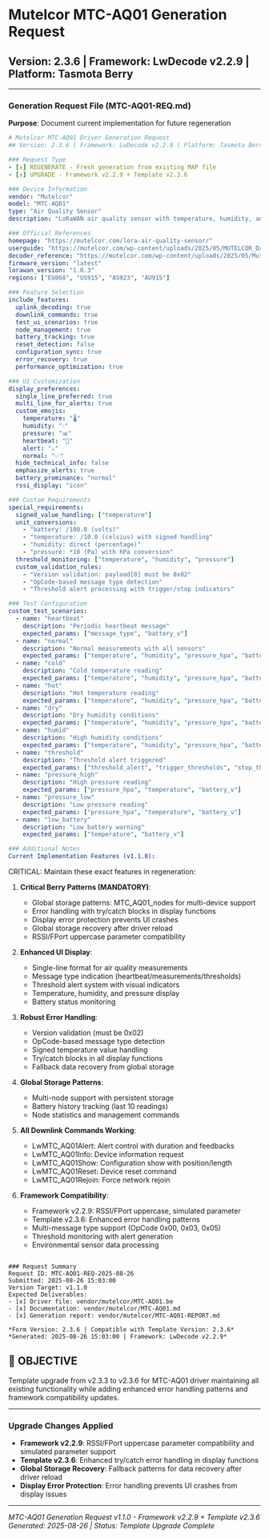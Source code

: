 # Mutelcor MTC-AQ01 Generation Request
## Version: 2.3.6 | Framework: LwDecode v2.2.9 | Platform: Tasmota Berry

---

### Generation Request File (MTC-AQ01-REQ.md)

**Purpose**: Document current implementation for future regeneration

```yaml
# Mutelcor MTC-AQ01 Driver Generation Request
## Version: 2.3.6 | Framework: LwDecode v2.2.9 | Platform: Tasmota Berry

### Request Type
- [x] REGENERATE - Fresh generation from existing MAP file
- [x] UPGRADE - Framework v2.2.9 + Template v2.3.6

### Device Information
vendor: "Mutelcor"
model: "MTC-AQ01"
type: "Air Quality Sensor"
description: "LoRaWAN air quality sensor with temperature, humidity, and pressure measurements plus threshold monitoring"

### Official References
homepage: "https://mutelcor.com/lora-air-quality-sensor/"
userguide: "https://mutelcor.com/wp-content/uploads/2025/05/MUTELCOR_Datasheet_LoRa*Air*Quality_Sensor.pdf"
decoder_reference: "https://mutelcor.com/wp-content/uploads/2025/05/Mutelcor-LoRaWAN-Payload-1.6.0.pdf"
firmware_version: "latest"
lorawan_version: "1.0.3"
regions: ["EU868", "US915", "AS923", "AU915"]

### Feature Selection
include_features:
  uplink_decoding: true
  downlink_commands: true
  test_ui_scenarios: true
  node_management: true
  battery_tracking: true
  reset_detection: false
  configuration_sync: true
  error_recovery: true
  performance_optimization: true

### UI Customization
display_preferences:
  single_line_preferred: true
  multi_line_for_alerts: true
  custom_emojis: 
    temperature: "🌡️"
    humidity: "💧"
    pressure: "📊"
    heartbeat: "💓"
    alert: "⚠️"
    normal: "✅"
  hide_technical_info: false
  emphasize_alerts: true
  battery_prominance: "normal"
  rssi_display: "icon"

### Custom Requirements
special_requirements:
  signed_value_handling: ["temperature"]
  unit_conversions: 
    - "battery: /100.0 (volts)"
    - "temperature: /10.0 (celsius) with signed handling"
    - "humidity: direct (percentage)"
    - "pressure: *10 (Pa) with hPa conversion"
  threshold_monitoring: ["temperature", "humidity", "pressure"]
  custom_validation_rules:
    - "Version validation: payload[0] must be 0x02"
    - "OpCode-based message type detection"
    - "Threshold alert processing with trigger/stop indicators"

### Test Configuration
custom_test_scenarios:
  - name: "heartbeat"
    description: "Periodic heartbeat message"
    expected_params: ["message_type", "battery_v"]
  - name: "normal"
    description: "Normal measurements with all sensors"
    expected_params: ["temperature", "humidity", "pressure_hpa", "battery_v", "message_type"]
  - name: "cold"
    description: "Cold temperature reading"
    expected_params: ["temperature", "humidity", "pressure_hpa", "battery_v"]
  - name: "hot"
    description: "Hot temperature reading"
    expected_params: ["temperature", "humidity", "pressure_hpa", "battery_v"]
  - name: "dry"
    description: "Dry humidity conditions"
    expected_params: ["temperature", "humidity", "pressure_hpa", "battery_v"]
  - name: "humid"
    description: "High humidity conditions"
    expected_params: ["temperature", "humidity", "pressure_hpa", "battery_v"]
  - name: "threshold"
    description: "Threshold alert triggered"
    expected_params: ["threshold_alert", "trigger_thresholds", "stop_thresholds", "message_type"]
  - name: "pressure_high"
    description: "High pressure reading"
    expected_params: ["pressure_hpa", "temperature", "battery_v"]
  - name: "pressure_low"
    description: "Low pressure reading"
    expected_params: ["pressure_hpa", "temperature", "battery_v"]
  - name: "low_battery"
    description: "Low battery warning"
    expected_params: ["temperature", "battery_v"]

### Additional Notes
Current Implementation Features (v1.1.0):
```
CRITICAL: Maintain these exact features in regeneration:

1. **Critical Berry Patterns (MANDATORY)**:
   - Global storage patterns: MTC_AQ01_nodes for multi-device support
   - Error handling with try/catch blocks in display functions
   - Display error protection prevents UI crashes
   - Global storage recovery after driver reload
   - RSSI/FPort uppercase parameter compatibility

2. **Enhanced UI Display**:
   - Single-line format for air quality measurements
   - Message type indication (heartbeat/measurements/thresholds)
   - Threshold alert system with visual indicators
   - Temperature, humidity, and pressure display
   - Battery status monitoring

3. **Robust Error Handling**:
   - Version validation (must be 0x02)
   - OpCode-based message type detection
   - Signed temperature value handling
   - Try/catch blocks in all display functions
   - Fallback data recovery from global storage

4. **Global Storage Patterns**:
   - Multi-node support with persistent storage
   - Battery history tracking (last 10 readings)
   - Node statistics and management commands

5. **All Downlink Commands Working**:
   - LwMTC_AQ01Alert: Alert control with duration and feedbacks
   - LwMTC_AQ01Info: Device information request
   - LwMTC_AQ01Show: Configuration show with position/length
   - LwMTC_AQ01Reset: Device reset command
   - LwMTC_AQ01Rejoin: Force network rejoin

6. **Framework Compatibility**:
   - Framework v2.2.9: RSSI/FPort uppercase, simulated parameter
   - Template v2.3.6: Enhanced error handling patterns
   - Multi-message type support (OpCode 0x00, 0x03, 0x05)
   - Threshold monitoring with alert generation
   - Environmental sensor data processing
```

### Request Summary
Request ID: MTC-AQ01-REQ-2025-08-26
Submitted: 2025-08-26 15:03:00
Version Target: v1.1.0
Expected Deliverables:
- [x] Driver file: vendor/mutelcor/MTC-AQ01.be
- [x] Documentation: vendor/mutelcor/MTC-AQ01.md
- [x] Generation report: vendor/mutelcor/MTC-AQ01-REPORT.md

*Form Version: 2.3.6 | Compatible with Template Version: 2.3.6*
*Generated: 2025-08-26 15:03:00 | Framework: LwDecode v2.2.9*
```

## 🎯 OBJECTIVE
Template upgrade from v2.3.3 to v2.3.6 for MTC-AQ01 driver maintaining all existing functionality while adding enhanced error handling patterns and framework compatibility updates.

---

### Upgrade Changes Applied
- **Framework v2.2.9**: RSSI/FPort uppercase parameter compatibility and simulated parameter support
- **Template v2.3.6**: Enhanced try/catch error handling in display functions
- **Global Storage Recovery**: Fallback patterns for data recovery after driver reload
- **Display Error Protection**: Error handling prevents UI crashes from display issues

---
*MTC-AQ01 Generation Request v1.1.0 - Framework v2.2.9 + Template v2.3.6*
*Generated: 2025-08-26 | Status: Template Upgrade Complete*
